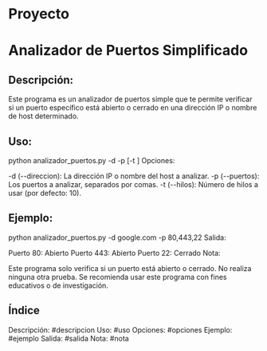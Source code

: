 # Proyecto
# Analizador de Puertos Simplificado
## Descripción:

Este programa es un analizador de puertos simple que te permite verificar si un puerto específico está abierto o cerrado en una dirección IP o nombre de host determinado.

## Uso:

python analizador_puertos.py -d <direccion> -p <puertos> [-t <hilos>]
Opciones:

-d (--direccion): La dirección IP o nombre del host a analizar.
-p (--puertos): Los puertos a analizar, separados por comas.
-t (--hilos): Número de hilos a usar (por defecto: 10).
## Ejemplo:

python analizador_puertos.py -d google.com -p 80,443,22
Salida:

Puerto 80: Abierto
Puerto 443: Abierto
Puerto 22: Cerrado
Nota:

Este programa solo verifica si un puerto está abierto o cerrado. No realiza ninguna otra prueba.
Se recomienda usar este programa con fines educativos o de investigación.
## Índice
Descripción: #descripcion
Uso: #uso
Opciones: #opciones
Ejemplo: #ejemplo
Salida: #salida
Nota: #nota
